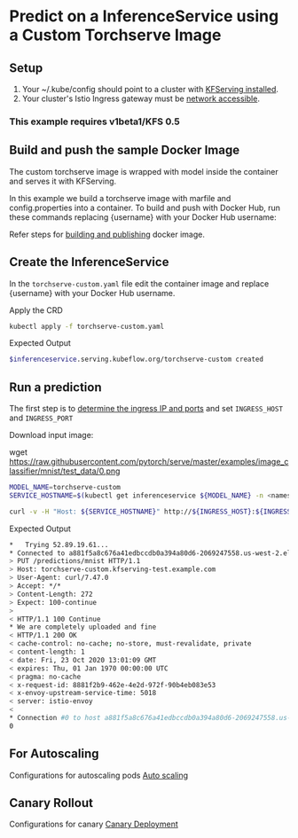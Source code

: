 # Predict on a InferenceService using a Custom Torchserve Image

## Setup

1. Your ~/.kube/config should point to a cluster with [KFServing installed](https://github.com/kubeflow/kfserving/#install-kfserving).
2. Your cluster's Istio Ingress gateway must be [network accessible](https://istio.io/latest/docs/tasks/traffic-management/ingress/ingress-control/).

### This example requires v1beta1/KFS 0.5

## Build and push the sample Docker Image

The custom torchserve image is wrapped with model inside the container and serves it with KFServing.

In this example we build a torchserve image with marfile and config.properties into a container. To build and push with Docker Hub, run these commands replacing {username} with your Docker Hub username:

Refer steps for [building and publishing](./torchserve-image/README.md) docker image.

## Create the InferenceService

In the `torchserve-custom.yaml` file edit the container image and replace {username} with your Docker Hub username.

Apply the CRD

```bash
kubectl apply -f torchserve-custom.yaml
```

Expected Output

```bash
$inferenceservice.serving.kubeflow.org/torchserve-custom created
```

## Run a prediction

The first step is to [determine the ingress IP and ports](../../../../README.md#determine-the-ingress-ip-and-ports) and set `INGRESS_HOST` and `INGRESS_PORT`

Download input image:

wget https://raw.githubusercontent.com/pytorch/serve/master/examples/image_classifier/mnist/test_data/0.png

```bash
MODEL_NAME=torchserve-custom
SERVICE_HOSTNAME=$(kubectl get inferenceservice ${MODEL_NAME} -n <namespace> -o jsonpath='{.status.url}' | cut -d "/" -f 3)

curl -v -H "Host: ${SERVICE_HOSTNAME}" http://${INGRESS_HOST}:${INGRESS_PORT}/predictions/mnist -T 0.png
```

Expected Output

```bash
*   Trying 52.89.19.61...
* Connected to a881f5a8c676a41edbccdb0a394a80d6-2069247558.us-west-2.elb.amazonaws.com (52.89.19.61) port 80 (#0)
> PUT /predictions/mnist HTTP/1.1
> Host: torchserve-custom.kfserving-test.example.com
> User-Agent: curl/7.47.0
> Accept: */*
> Content-Length: 272
> Expect: 100-continue
>
< HTTP/1.1 100 Continue
* We are completely uploaded and fine
< HTTP/1.1 200 OK
< cache-control: no-cache; no-store, must-revalidate, private
< content-length: 1
< date: Fri, 23 Oct 2020 13:01:09 GMT
< expires: Thu, 01 Jan 1970 00:00:00 UTC
< pragma: no-cache
< x-request-id: 8881f2b9-462e-4e2d-972f-90b4eb083e53
< x-envoy-upstream-service-time: 5018
< server: istio-envoy
<
* Connection #0 to host a881f5a8c676a41edbccdb0a394a80d6-2069247558.us-west-2.elb.amazonaws.com left intact
0
```

## For Autoscaling

Configurations for autoscaling pods [Auto scaling](docs/autoscaling.md)

## Canary Rollout

Configurations for canary [Canary Deployment](docs/canary.md)
